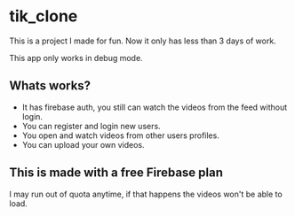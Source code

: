 # tik_clone

This is a project I made for fun.
Now it only has less than 3 days of work.

This app only works in debug mode.

## Whats works?

* It has firebase auth, you still can watch the videos from the feed without login.
* You can register and login new users.
* You open and watch videos from other users profiles.
* You can upload your own videos.

## This is made with a free Firebase plan

I may run out of quota anytime, if that happens the videos won't be able to load.


